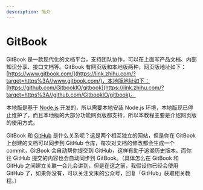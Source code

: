 ```yaml
---
description: 简介
---
```


# GitBook

GitBook 是一款现代化的文档平台，支持团队协作，可以在上面写产品文档、内部知识分享、接口文档等。GitBook 有网页版和本地版两种，网页版地址如下：[https://www.gitbook.com/](https://link.zhihu.com/?target=https%3A//www.gitbook.com/)，本地版地址如下：[https://github.com/GitbookIO/gitbook](https://link.zhihu.com/?target=https%3A//github.com/GitbookIO/gitbook)。

本地版是基于 [Node.js](https://zhida.zhihu.com/search?content_id=164398827\&content_type=Article\&match_order=1\&q=Node.js\&zd_token=eyJhbGciOiJIUzI1NiIsInR5cCI6IkpXVCJ9.eyJpc3MiOiJ6aGlkYV9zZXJ2ZXIiLCJleHAiOjE3NTM5MjgyNjgsInEiOiJOb2RlLmpzIiwiemhpZGFfc291cmNlIjoiZW50aXR5IiwiY29udGVudF9pZCI6MTY0Mzk4ODI3LCJjb250ZW50X3R5cGUiOiJBcnRpY2xlIiwibWF0Y2hfb3JkZXIiOjEsInpkX3Rva2VuIjpudWxsfQ.dJgHnZgalS6wWKLUzMGBr-VafgCBq2OJ5sfS5AwtF1M\&zhida_source=entity) 开发的，所以需要本地安装 Node.js 环境，本地版现已停止维护了，而且本地版的大部分功能网页版都支持，所以本教程主要是介绍网页版的使用方式。

GitBook 和 [GitHub](https://zhida.zhihu.com/search?content_id=164398827\&content_type=Article\&match_order=1\&q=GitHub\&zd_token=eyJhbGciOiJIUzI1NiIsInR5cCI6IkpXVCJ9.eyJpc3MiOiJ6aGlkYV9zZXJ2ZXIiLCJleHAiOjE3NTM5MjgyNjgsInEiOiJHaXRIdWIiLCJ6aGlkYV9zb3VyY2UiOiJlbnRpdHkiLCJjb250ZW50X2lkIjoxNjQzOTg4MjcsImNvbnRlbnRfdHlwZSI6IkFydGljbGUiLCJtYXRjaF9vcmRlciI6MSwiemRfdG9rZW4iOm51bGx9.YYqNYZwhxroOT2qxvyBeRWE0m119itWgUdntufYMc1U\&zhida_source=entity) 是什么关系呢？这是两个相互独立的网站，但是你在 GitBook 上创建的文档可以同步到 GitHub 仓库，每次对文档的修改都会生成一个 commit，GitBook 会自动帮你提交到 GitHub，这样有助于追溯历史版本。而你往 GitHub 提交的内容也会自动同步到 GitBook。（具体怎么在 GitBook 和 GitHub 之间建立关联一会儿会讲到，但是在这之前，我假设你已经会使用 GitHub 了，如果你没有，可以关注文末的公众号，回复「GitHub」获取相关教程。）
